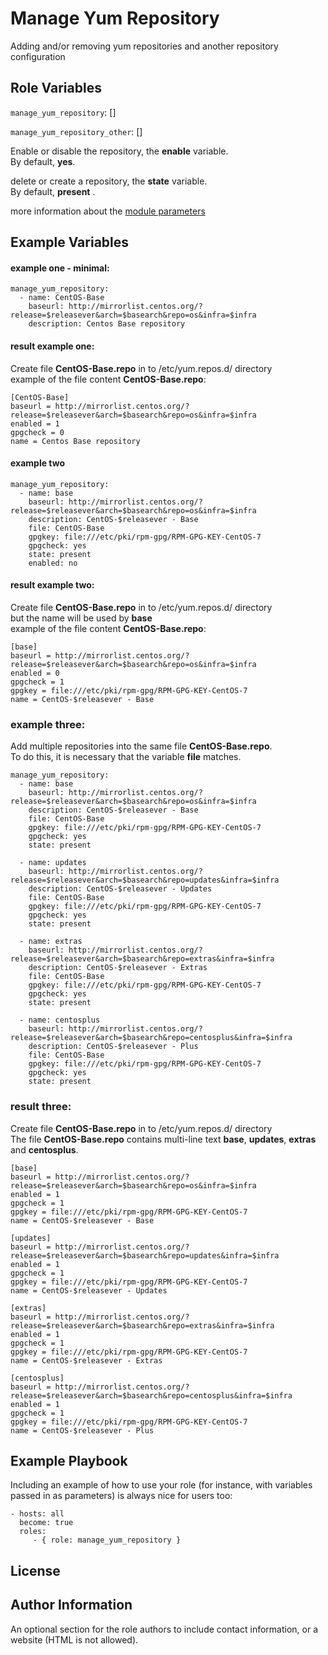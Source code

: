 Manage Yum Repository
=========

Adding and/or removing yum repositories and another repository configuration

Role Variables
--------------

`manage_yum_repository`: []

`manage_yum_repository_other`: []

Enable or disable the repository, the **enable** variable.  
By default, **yes**.

delete or create a repository, the **state** variable.  
By default, **present** .

more information about the [module parameters](https://docs.ansible.com/ansible/latest/collections/ansible/builtin/yum_repository_module.html)

Example Variables
-----------------
#### example one - minimal:

    manage_yum_repository:
      - name: CentOS-Base
        baseurl: http://mirrorlist.centos.org/?release=$releasever&arch=$basearch&repo=os&infra=$infra
        description: Centos Base repository

#### result example one:
Create file **CentOS-Base.repo** in to /etc/yum.repos.d/ directory  
example of the file content **CentOS-Base.repo**:

    [CentOS-Base]
    baseurl = http://mirrorlist.centos.org/?release=$releasever&arch=$basearch&repo=os&infra=$infra
    enabled = 1
    gpgcheck = 0
    name = Centos Base repository

#### example two
    manage_yum_repository:
      - name: base
        baseurl: http://mirrorlist.centos.org/?release=$releasever&arch=$basearch&repo=os&infra=$infra
        description: CentOS-$releasever - Base
        file: CentOS-Base
        gpgkey: file:///etc/pki/rpm-gpg/RPM-GPG-KEY-CentOS-7
        gpgcheck: yes
        state: present
        enabled: no

#### result example two:
Create file **CentOS-Base.repo** in to /etc/yum.repos.d/ directory  
but the name will be used by **base**  
example of the file content **CentOS-Base.repo**:

    [base]
    baseurl = http://mirrorlist.centos.org/?release=$releasever&arch=$basearch&repo=os&infra=$infra
    enabled = 0
    gpgcheck = 1
    gpgkey = file:///etc/pki/rpm-gpg/RPM-GPG-KEY-CentOS-7
    name = CentOS-$releasever - Base

### example three:
Add multiple repositories into the same file **CentOS-Base.repo**.  
To do this, it is necessary that the variable **file** matches.

    manage_yum_repository:
      - name: base
        baseurl: http://mirrorlist.centos.org/?release=$releasever&arch=$basearch&repo=os&infra=$infra
        description: CentOS-$releasever - Base
        file: CentOS-Base
        gpgkey: file:///etc/pki/rpm-gpg/RPM-GPG-KEY-CentOS-7
        gpgcheck: yes
        state: present

      - name: updates
        baseurl: http://mirrorlist.centos.org/?release=$releasever&arch=$basearch&repo=updates&infra=$infra
        description: CentOS-$releasever - Updates
        file: CentOS-Base
        gpgkey: file:///etc/pki/rpm-gpg/RPM-GPG-KEY-CentOS-7
        gpgcheck: yes
        state: present

      - name: extras
        baseurl: http://mirrorlist.centos.org/?release=$releasever&arch=$basearch&repo=extras&infra=$infra
        description: CentOS-$releasever - Extras
        file: CentOS-Base
        gpgkey: file:///etc/pki/rpm-gpg/RPM-GPG-KEY-CentOS-7
        gpgcheck: yes
        state: present

      - name: centosplus
        baseurl: http://mirrorlist.centos.org/?release=$releasever&arch=$basearch&repo=centosplus&infra=$infra
        description: CentOS-$releasever - Plus
        file: CentOS-Base
        gpgkey: file:///etc/pki/rpm-gpg/RPM-GPG-KEY-CentOS-7
        gpgcheck: yes
        state: present

### result three:
Create file **CentOS-Base.repo** in to /etc/yum.repos.d/ directory  
The file **CentOS-Base.repo** contains multi-line text **base**, **updates**, **extras** and **centosplus**.

    [base]
    baseurl = http://mirrorlist.centos.org/?release=$releasever&arch=$basearch&repo=os&infra=$infra
    enabled = 1
    gpgcheck = 1
    gpgkey = file:///etc/pki/rpm-gpg/RPM-GPG-KEY-CentOS-7
    name = CentOS-$releasever - Base

    [updates]
    baseurl = http://mirrorlist.centos.org/?release=$releasever&arch=$basearch&repo=updates&infra=$infra
    enabled = 1
    gpgcheck = 1
    gpgkey = file:///etc/pki/rpm-gpg/RPM-GPG-KEY-CentOS-7
    name = CentOS-$releasever - Updates

    [extras]
    baseurl = http://mirrorlist.centos.org/?release=$releasever&arch=$basearch&repo=extras&infra=$infra
    enabled = 1
    gpgcheck = 1
    gpgkey = file:///etc/pki/rpm-gpg/RPM-GPG-KEY-CentOS-7
    name = CentOS-$releasever - Extras

    [centosplus]
    baseurl = http://mirrorlist.centos.org/?release=$releasever&arch=$basearch&repo=centosplus&infra=$infra
    enabled = 1
    gpgcheck = 1
    gpgkey = file:///etc/pki/rpm-gpg/RPM-GPG-KEY-CentOS-7
    name = CentOS-$releasever - Plus


Example Playbook
----------------

Including an example of how to use your role (for instance, with variables passed in as parameters) is always nice for users too:

    - hosts: all
      become: true
      roles:
         - { role: manage_yum_repository }

License
-------

Author Information
------------------

An optional section for the role authors to include contact information, or a website (HTML is not allowed).
